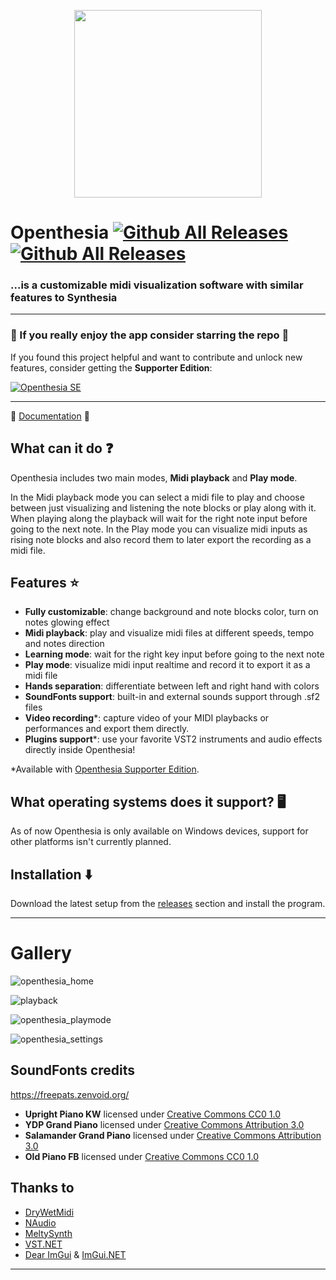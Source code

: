 <p align="center">
 <img src="https://i.imgur.com/aN1rSmB.png" width="300" height="300" />
</p>

# Openthesia [![Github All Releases](https://img.shields.io/github/v/release/ImAxel0/Openthesia?&style=for-the-badge)]() [![Github All Releases](https://img.shields.io/github/downloads/ImAxel0/Openthesia/total.svg?&color=31CB15&style=for-the-badge)]()

### ...is a customizable midi visualization software with similar features to Synthesia

---

### :star2: If you really enjoy the app consider starring the repo :star2:

If you found this project helpful and want to contribute and unlock new features, consider getting the **Supporter Edition**:

[![Openthesia SE](https://img.shields.io/badge/Thank_You-Openthesia_Supporter_Edition-blueviolet?style=for-the-badge)](https://imaxel.gumroad.com/l/openthesia)

---

:orange_book: [Documentation](https://openthesia.pages.dev/documentation) :orange_book:

## What can it do :question:

Openthesia includes two main modes, **Midi playback** and **Play mode**.

In the Midi playback mode you can select a midi file to play and choose between just visualizing and listening the note blocks or play along with it.
When playing along the playback will wait for the right note input before going to the next note.
In the Play mode you can visualize midi inputs as rising note blocks and also record them to later export the recording as a midi file.

## Features :star:

- **Fully customizable**: change background and note blocks color, turn on notes glowing effect
- **Midi playback**: play and visualize midi files at different speeds, tempo and notes direction
- **Learning mode**: wait for the right key input before going to the next note
- **Play mode**: visualize midi input realtime and record it to export it as a midi file
- **Hands separation**: differentiate between left and right hand with colors
- **SoundFonts support**: built-in and external sounds support through .sf2 files
- **Video recording**\*: capture video of your MIDI playbacks or performances and export them directly.
- **Plugins support**\*: use your favorite VST2 instruments and audio effects directly inside Openthesia!

\*Available with [Openthesia Supporter Edition](https://openthesia.pages.dev/supporter).

## What operating systems does it support? :desktop_computer:

As of now Openthesia is only available on Windows devices, support for other platforms isn't currently planned.

## Installation :arrow_down:

Download the latest setup from the [releases](https://github.com/ImAxel0/Openthesia/releases) section and install the program.

---

# Gallery

![openthesia_home](https://github.com/ImAxel0/Openthesia/assets/124681710/bf9d0fc8-55a9-4583-9514-da29bd5159dd)

![playback](https://github.com/ImAxel0/Openthesia/assets/124681710/bfccfaac-cb8f-4ffc-87ac-23c0ced6b0e8)

![openthesia_playmode](https://github.com/ImAxel0/Openthesia/assets/124681710/915717df-796a-4697-904a-8582321f3de6)

![openthesia_settings](https://github.com/ImAxel0/Openthesia/assets/124681710/7e8afe03-764c-4ff1-af9d-2337b03edd23)

## SoundFonts credits

https://freepats.zenvoid.org/

- **Upright Piano KW** licensed under [Creative Commons CC0 1.0](https://creativecommons.org/publicdomain/zero/1.0/)
- **YDP Grand Piano** licensed under [Creative Commons Attribution 3.0](https://creativecommons.org/licenses/by/3.0/)
- **Salamander Grand Piano** licensed under [Creative Commons Attribution 3.0](https://creativecommons.org/licenses/by/3.0/)
- **Old Piano FB** licensed under [Creative Commons CC0 1.0](https://creativecommons.org/publicdomain/zero/1.0/)

## Thanks to

- [DryWetMidi](https://melanchall.github.io/drywetmidi/index.html)
- [NAudio](https://github.com/naudio/NAudio)
- [MeltySynth](https://github.com/sinshu/meltysynth)
- [VST.NET](https://github.com/obiwanjacobi/vst.net)
- [Dear ImGui](https://github.com/ocornut/imgui) & [ImGui.NET](https://github.com/ImGuiNET/ImGui.NET)

---
